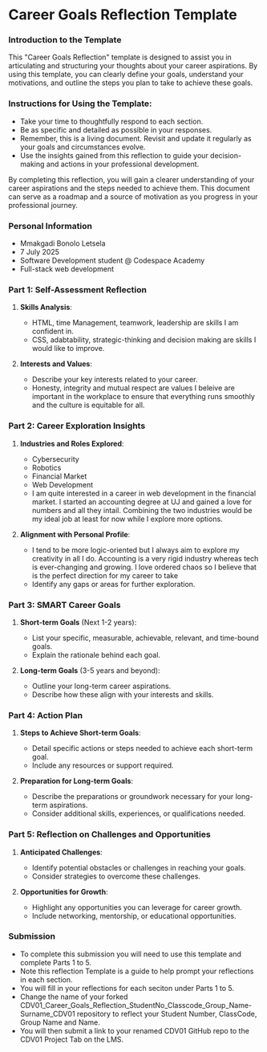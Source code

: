 
# Career Goals Reflection Template

### Introduction to the Template

This "Career Goals Reflection" template is designed to assist you in articulating and structuring your thoughts about your career aspirations. By using this template, you can clearly define your goals, understand your motivations, and outline the steps you plan to take to achieve these goals.

### Instructions for Using the Template:

- Take your time to thoughtfully respond to each section.
- Be as specific and detailed as possible in your responses.
- Remember, this is a living document. Revisit and update it regularly as your goals and circumstances evolve.
- Use the insights gained from this reflection to guide your decision-making and actions in your professional development.

By completing this reflection, you will gain a clearer understanding of your career aspirations and the steps needed to achieve them. This document can serve as a roadmap and a source of motivation as you progress in your professional journey.

### Personal Information

- Mmakgadi Bonolo Letsela
- 7 July 2025
- Software Development student @ Codespace Academy
- Full-stack web development

### Part 1: Self-Assessment Reflection

1. **Skills Analysis**:
    
    - HTML, time Management, teamwork, leadership are skills I am confident in.
    - CSS, adabtability, strategic-thinking and decision making are skills I would like to improve.
2. **Interests and Values**:
    
    - Describe your key interests related to your career.
    - Honesty, integrity and mutual respect are values I beleive are important in the workplace to ensure that everything runs smoothly and the culture is equitable for all. 

### Part 2: Career Exploration Insights

1. **Industries and Roles Explored**:
    
    - Cybersecurity
    - Robotics
    - Financial Market
    - Web Development
    - I am quite interested in a career in web development in the financial market. I started an accounting degree at UJ and gained a love for numbers and all they intail. Combining the two industries would be my ideal job at least for now while I explore more options. 
2. **Alignment with Personal Profile**:
    
    - I tend to be more logic-oriented but I always aim to explore my creativity in all I do. Accounting is a very rigid industry whereas tech is ever-changing and growing. I love ordered chaos so I believe that is the perfect direction for my career to take
    - Identify any gaps or areas for further exploration.

### Part 3: SMART Career Goals

1. **Short-term Goals** (Next 1-2 years):
    
    - List your specific, measurable, achievable, relevant, and time-bound goals.
    - Explain the rationale behind each goal.
2. **Long-term Goals** (3-5 years and beyond):
    
    - Outline your long-term career aspirations.
    - Describe how these align with your interests and skills.

### Part 4: Action Plan

1. **Steps to Achieve Short-term Goals**:
    
    - Detail specific actions or steps needed to achieve each short-term goal.
    - Include any resources or support required.
2. **Preparation for Long-term Goals**:
    
    - Describe the preparations or groundwork necessary for your long-term aspirations.
    - Consider additional skills, experiences, or qualifications needed.

### Part 5: Reflection on Challenges and Opportunities

1. **Anticipated Challenges**:
    
    - Identify potential obstacles or challenges in reaching your goals.
    - Consider strategies to overcome these challenges.
2. **Opportunities for Growth**:
    
    - Highlight any opportunities you can leverage for career growth.
    - Include networking, mentorship, or educational opportunities.

### Submission

- To complete this submission you will need to use this template and complete Parts 1 to 5.
- Note this reflection Template is a guide to help prompt your reflections in each section.
- You will fill in your reflections for each seciton under Parts 1 to 5.
- Change the name of your forked CDV01_Career_Goals_Reflection_StudentNo_Classcode_Group_Name-Surname_CDV01 repository to reflect your Student Number, ClassCode, Group Name and Name.
- You will then submit a link to your renamed CDV01 GitHub repo to the CDV01 Project Tab on the LMS.


